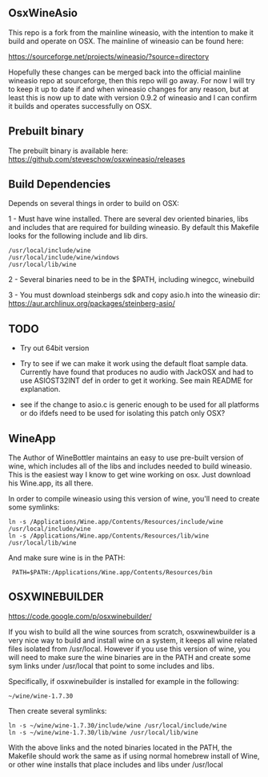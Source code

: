 OsxWineAsio
-----------
This repo is a fork from the mainline wineasio, with the intention to make it build and operate on OSX.  The mainline of wineasio can be found here:

  https://sourceforge.net/projects/wineasio/?source=directory

Hopefully these changes can be merged back into the official mainline wineasio repo at sourceforge, then this repo will go away.  For now I will try to keep it up to date if and when wineasio changes for any reason, but at least this is now up to date with version 0.9.2 of wineasio and I can confirm it builds and operates successfully on OSX.

Prebuilt binary
---------------
The prebuilt binary is available here: https://github.com/steveschow/osxwineasio/releases

Build Dependencies
------------------
Depends on several things in order to build on OSX:

1 - Must have wine installed.  There are several dev oriented binaries, libs
    and includes that are required for building wineasio.  By default this
    Makefile looks for the following include and lib dirs.

    /usr/local/include/wine
    /usr/local/include/wine/windows
    /usr/local/lib/wine

2 - Several binaries need to be in the $PATH, including winegcc, winebuild

3 - You must download steinbergs sdk and copy asio.h into the wineasio dir: https://aur.archlinux.org/packages/steinberg-asio/


TODO
----
- Try out 64bit version

- Try to see if we can make it work using the default float sample data.  Currently have found that produces no audio with JackOSX and had to use ASIOST32INT def in order to get it working.  See main README for explanation.

- see if the change to asio.c is generic enough to be used for all platforms or do ifdefs need to be used for isolating this patch only OSX?

WineApp
-------
The Author of WineBottler maintains an easy to use pre-built version of wine, which includes all of the libs and includes needed to build wineasio.  This is the easiest way I know to get wine working on osx.  Just download his Wine.app, its all there.

In order to compile wineasio using this version of wine, you'll need to create some symlinks:

    ln -s /Applications/Wine.app/Contents/Resources/include/wine /usr/local/include/wine
    ln -s /Applications/Wine.app/Contents/Resources/lib/wine /usr/local/lib/wine

And make sure wine is in the PATH:

     PATH=$PATH:/Applications/Wine.app/Contents/Resources/bin
     
OSXWINEBUILDER
--------------
https://code.google.com/p/osxwinebuilder/

If you wish to build all the wine sources from scratch, osxwinewbuilder is a very nice way to build and install wine on a system, it
keeps all wine related files isolated from /usr/local.  However if you use
this version of wine, you will need to make sure the wine binaries are in the
PATH and create some sym links under /usr/local that point to some includes
and libs.

Specifically, if osxwinebuilder is installed for example in the following:

    ~/wine/wine-1.7.30

Then create several symlinks:

    ln -s ~/wine/wine-1.7.30/include/wine /usr/local/include/wine
    ln -s ~/wine/wine-1.7.30/lib/wine /usr/local/lib/wine

With the above links and the noted binaries located in the PATH, the Makefile should work the same as if using normal homebrew install of Wine, or other wine installs that place includes and libs under /usr/local

